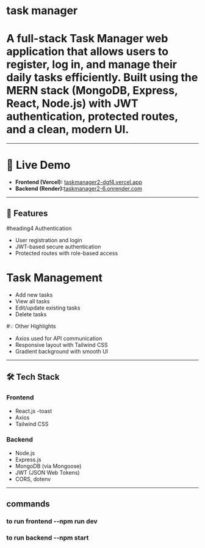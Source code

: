#  task manager


#  A full-stack Task Manager web application that allows users to register, log in, and manage their daily tasks efficiently. Built using the **MERN stack** (MongoDB, Express, React, Node.js) with JWT authentication, protected routes, and a clean, modern UI.

---

#  🔗 Live Demo

- **Frontend (Vercel):** [taskmanager2-dgf4.vercel.app](taskmanager2-4sez.vercel.app)
- **Backend (Render):**[taskmanager2-6.onrender.com](https://taskmanager2-9.onrender.com)

---

## 🚀 Features

#heading4 Authentication
- User registration and login
- JWT-based secure authentication
- Protected routes with role-based access

# Task Management
- Add new tasks
- View all tasks
- Edit/update existing tasks
- Delete tasks

#💡 Other Highlights
- Axios used for API communication
- Responsive layout with Tailwind CSS
- Gradient background with smooth UI

---

## 🛠 Tech Stack

###  Frontend
- React.js
-toast
- Axios
- Tailwind CSS

###  Backend
- Node.js
- Express.js
- MongoDB (via Mongoose)
- JWT (JSON Web Tokens)
- CORS, dotenv

---

## commands 
### to run frontend --npm run dev
### to run backend  --npm start
